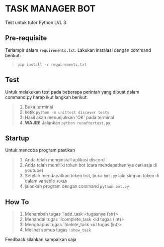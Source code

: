 # TASK MANAGER BOT
Test untuk tutor Python LVL 3

## Pre-requisite
Terlampir dalam `requirements.txt`. Lakukan instalasi dengan command berikut:

> `pip install -r requirements.txt`

## Test
Untuk melakukan test pada beberapa perintah yang dibuat dalam command.py harap ikut langkah berikut:
> 1. Buka terminal
> 2. ketik `python -m unittest discover tests`
> 3. Hasil akan menunjukkan 'OK' pada terminal
> 4. **WAJIB!** Jalankan `python runaftertest.py`

## Startup
Untuk mencoba program pastikan
> 1. Anda telah menginstall aplikasi discord
> 2. Anda telah memiliki token bot (cara mendapatkannya cari saja di youtube)
> 3. Setelah mendapatkan token bot, buka `bot.py` lalu simpan token di dalam variable `TOKEN`
> 4. jalankan program dengan command `python bot.py`

## How To
> 1. Menambah tugas `!add_task <tugasnya (str)>
> 2. Menandai tugas `!complete_task <id tugas (int)>
> 3. Menghapus tugas `!delete_task <id tugas (int)>
> 4. Melihat semua tugas `!show_task`

Feedback silahkan sampaikan saja
